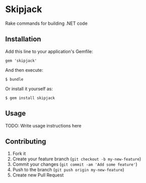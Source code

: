 # Skipjack

Rake commands for building .NET code

## Installation

Add this line to your application's Gemfile:

    gem 'skipjack'

And then execute:

    $ bundle

Or install it yourself as:

    $ gem install skipjack

## Usage

TODO: Write usage instructions here

## Contributing

1. Fork it
2. Create your feature branch (`git checkout -b my-new-feature`)
3. Commit your changes (`git commit -am 'Add some feature'`)
4. Push to the branch (`git push origin my-new-feature`)
5. Create new Pull Request
